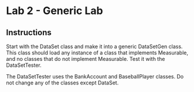 # Lab 2 - Generic Lab
## Instructions
Start with the DataSet class and make it into a generic DataSetGen class.  This class should load any instance of a class that implements Measurable, and no classes that do not implement Measurable.  Test it with the DataSetTester.

The DataSetTester uses the BankAccount and BaseballPlayer classes.  Do not change any of the classes except DataSet.
